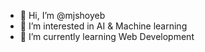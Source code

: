 - 👋 Hi, I’m @mjshoyeb
- 👀 I’m interested in AI & Machine learning 
- 🌱 I’m currently learning Web Development
  

<!---
mjshoyeb/mjshoyeb is a ✨ special ✨ repository because its `README.md` (this file) appears on your GitHub profile.
You can click the Preview link to take a look at your changes.
--->
